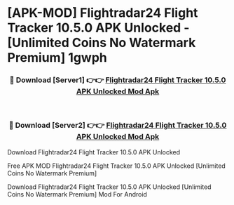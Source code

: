 # [APK-MOD] Flightradar24 Flight Tracker 10.5.0 APK Unlocked - [Unlimited Coins No Watermark Premium] 1gwph



<div align="center">
<h3>🔴 Download [Server1] 👉👉 <a href="https://momento.my/?title=Flightradar24_Flight_Tracker_10.5.0_APK_Unlocked">Flightradar24 Flight Tracker 10.5.0 APK Unlocked Mod Apk</a></h3><br>

<h3>🔴 Download [Server2] 👉👉 <a href="https://momento.my/?title=Flightradar24_Flight_Tracker_10.5.0_APK_Unlocked">Flightradar24 Flight Tracker 10.5.0 APK Unlocked Mod Apk</a></h3>
</div>



Download Flightradar24 Flight Tracker 10.5.0 APK Unlocked 

Free APK MOD Flightradar24 Flight Tracker 10.5.0 APK Unlocked [Unlimited Coins No Watermark Premium]

Download Flightradar24 Flight Tracker 10.5.0 APK Unlocked [Unlimited Coins No Watermark Premium] Mod For Android
